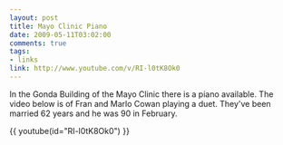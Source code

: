 ```yaml
--- 
layout: post
title: Mayo Clinic Piano
date: 2009-05-11T03:02:00
comments: true
tags:
- links
link: http://www.youtube.com/v/RI-l0tK8Ok0
---
```

In the Gonda Building of the Mayo Clinic there is a piano available. The video below is of Fran and Marlo Cowan playing a duet. They've been married 62 years and he was 90 in February.

{{ youtube(id="RI-l0tK8Ok0") }}
